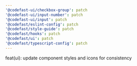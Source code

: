 ```yaml
---
'@codefast-ui/checkbox-group': patch
'@codefast-ui/input-number': patch
'@codefast-ui/input': patch
'@codefast/eslint-config': patch
'@codefast/style-guide': patch
'@codefast/hooks': patch
'@codefast/ui': patch
'@codefast/typescript-config': patch
---
```


feat(ui): update component styles and icons for consistency
